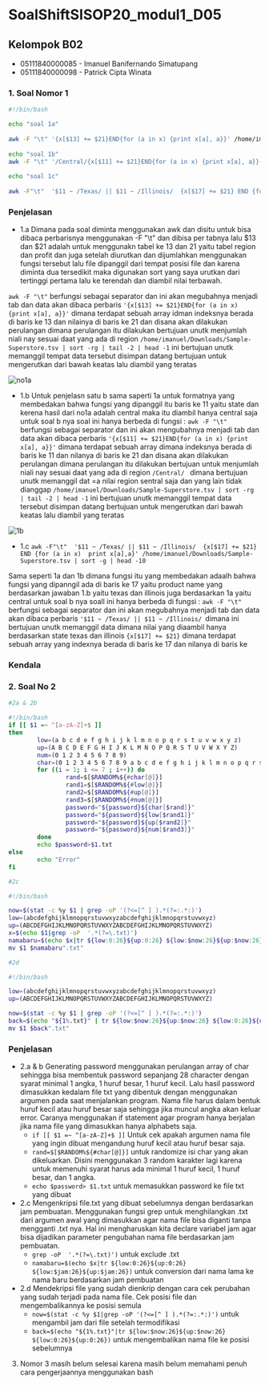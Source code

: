 # SoalShiftSISOP20_modul1_D05
## Kelompok B02
* 05111840000085 - Imanuel Banifernando Simatupang 
* 05111840000098 - Patrick Cipta Winata
### 1. Soal Nomor 1 
```bash
#!/bin/bash

echo "soal 1a"
 
awk -F "\t" '{x[$13] += $21}END{for (a in x) {print x[a], a}}' /home/imanuel/Downloads/Sample-Superstore.tsv | sort -rg | tail -2 | head -1
  
echo "soal 1b"
awk -F "\t" '/Central/{x[$11] += $21}END{for (a in x) {print x[a], a}}' /home/imanuel/Downloads/Sample-Superstore.tsv | sort -rg | tail -2
 
echo "soal 1c"
 
awk -F"\t"  '$11 ~ /Texas/ || $11 ~ /Illinois/  {x[$17] += $21} END {for (a in x)  print x[a],a}' /home/imanuel/Downloads/Sample-Superstore.tsv | sort -g | head -10
```
### Penjelasan
- 1.a
Dimana pada soal diminta menggunakan awk dan disitu untuk bisa dibaca perbarisnya menggunakan -F "\t"
dan dibisa per tabnya lalu $13 dan $21 adalah untuk menggunakn tabel ke 13 dan 21 yaitu tabel region dan profit dan juga setelah diurutkan dan dijumlahkan menggunakan fungsi tersebut lalu file dipanggil dari tempat posisi file dan karena diminta dua tersedikit maka digunakan sort yang saya urutkan dari tertinggi pertama lalu ke terendah dan diambil nilai terbawah.

```awk -F "\t"```  berfungsi sebagai separator dan ini akan megubahnya menjadi tab dan data akan dibaca perbaris
```'{x[$13] += $21}END{for (a in x) {print x[a], a}}'```  dimana terdapat sebuah array idman indeksnya berada di baris ke 13 dan nilainya di baris ke 21 dan disana akan dilakukan perulangan dimana perulangan itu dilakukan bertujuan unutk menjumlah niali nay sesuai daat yang ada di region
```/home/imanuel/Downloads/Sample-Superstore.tsv | sort -rg | tail -2 | head -1``` ini bertujuan unutk memanggil tempat data tersebut disimpan datang bertujuan untuk mengerutkan dari bawah keatas lalu diambil yang teratas

![no1a](https://user-images.githubusercontent.com/61314890/75606535-4f8dde00-5b20-11ea-85db-54ffc46b9cf9.png)

- 1.b 
Untuk penjelasn satu b sama saperti 1a untuk formatnya yang membedakan bahwa fungsi yang dipanggil itu baris ke 11 yaitu state dan kerena hasil dari no1a adalah central maka itu diambil hanya central saja
untuk soal b nya soal ini hanya berbeda di fungsi :
```awk -F "\t"```  berfungsi sebagai separator dan ini akan mengubahnya menjadi tab dan data akan dibaca perbaris
```'{x[$11] += $21}END{for (a in x) {print x[a], a}}'```  dimana terdapat sebuah array dimana indeksnya berada di baris ke 11 dan nilanya di baris ke 21 dan disana akan dilakukan perulangan dimana perulangan itu dilakukan bertujuan untuk menjumlah niali nay sesuai daat yang ada di region
```/Central/ ``` dimana bertujuan unutk memanggil dat =a nilai region sentral saja dan yang lain tidak dianggap
```/home/imanuel/Downloads/Sample-Superstore.tsv | sort -rg | tail -2 | head -1``` ini bertujuan unutk memanggil tempat data tersebut disimpan datang bertujuan untuk mengerutkan dari bawah keatas lalu diambil yang teratas

![1b](https://user-images.githubusercontent.com/61314890/75606544-6af8e900-5b20-11ea-9594-f6b5e81813ed.png)


- 1.c ```awk -F"\t"  '$11 ~ /Texas/ || $11 ~ /Illinois/  {x[$17] += $21} END {for (a in x)  print x[a],a}' /home/imanuel/Downloads/Sample-Superstore.tsv | sort -g | head -10```

Sama seperti 1a dan 1b dimana fungsi itu yang membedakan adaalh bahwa fungsi yang dipanngil ada di baris ke 17 yaitu product name yang berdasarkan jawaban 1.b yaitu texas dan illinois juga berdasarkan 1a yaitu central
untuk soal b nya soall ini hanya berbeda di fungsi :
```awk -F "\t" ``` berfungsi sebagai separator dan ini akan megubahnya menjadi tab dan data akan dibaca perbaris
```'$11 ~ /Texas/ || $11 ~ /Illinois/ ```dimana ini bertujuan unutk memanggil data dimana nilai yang diaambil hanya berdasarkan state texas dan illinois
```{x[$17] += $21}``` dimana terdapat sebuah array yang indexnya berada di baris ke 17 dan nilanya di baris ke 

### Kendala

### 2. Soal No 2
```bash
#2a & 2b

#!/bin/bash
if [[ $1 =~ ^[a-zA-Z]+$ ]]
then
        low=(a b c d e f g h i j k l m n o p q r s t u v w x y z)
        up=(A B C D E F G H I J K L M N O P Q R S T U V W X Y Z)
        num=(0 1 2 3 4 5 6 7 8 9)
        char=(0 1 2 3 4 5 6 7 8 9 a b c d e f g h i j k l m n o p q r s t u v w x y z A B C D E F G H I J K L M N O P Q R S T U V W X Y Z)       
        for ((i = 1; i <= 7 ; i++)) do
                rand=$[$RANDOM%${#char[@]}]
                rand1=$[$RANDOM%${#low[@]}]
                rand2=$[$RANDOM%${#up[@]}]
                rand3=$[$RANDOM%${#num[@]}]
                password="${password}${char[$rand]}"
                password="${password}${low[$rand1]}"
                password="${password}${up[$rand2]}"
                password="${password}${num[$rand3]}"
        done
        echo $password>$1.txt
else
        echo "Error"
fi

#2c

#!/bin/bash

now=$(stat -c %y $1 | grep -oP '(?<=[^ ] ).*(?=:.*:)')
low=(abcdefghijklmnopqrstuvwxyzabcdefghijklmnopqrstuvwxyz)
up=(ABCDEFGHIJKLMNOPQRSTUVWXYZABCDEFGHIJKLMNOPQRSTUVWXYZ)
x=$(echo $1|grep -oP  '.*(?=\.txt)')
namabaru=$(echo $x|tr ${low:0:26}${up:0:26} ${low:$now:26}${up:$now:26})
mv $1 $namabaru".txt"

#2d

#!/bin/bash

low=(abcdefghijklmnopqrstuvwxyzabcdefghijklmnopqrstuvwxyz)
up=(ABCDEFGHIJKLMNOPQRSTUVWXYZABCDEFGHIJKLMNOPQRSTUVWXYZ)

now=$(stat -c %y $1 | grep -oP '(?<=[^ ] ).*(?=:.*:)')
back=$(echo "${1%.txt}" | tr ${low:$now:26}${up:$now:26} ${low:0:26}${up:0:26})
mv $1 $back".txt"

```
### Penjelasan
- 2.a & b 
Generating password menggunakan perulangan array of char sehingga bisa membentuk password sepanjang 28 character dengan syarat minimal 1 angka, 1 huruf besar, 1 huruf kecil. Lalu hasil password dimasukkan kedalam file txt yang dibentuk dengan menggunakan argumen pada saat menjalankan program. Nama file harus dalam bentuk huruf kecil atau huruf besar saja sehingga jika muncul angka akan keluar error. Caranya menggunakan if statement agar program hanya berjalan jika nama file yang dimasukkan hanya alphabets saja.
  - ```if [[ $1 =~ ^[a-zA-Z]+$ ]]``` Untuk cek apakah argumen nama file yang ingin dibuat mengandung huruf kecil atau huruf besar saja.
  - ```rand=$[$RANDOM%${#char[@]}]``` untuk randomize isi char yang akan dikeluarkan. Disini menggunakan 3 random karakter lagi karena untuk memenuhi syarat harus ada minimal 1 huruf kecil, 1 huruf besar, dan 1 angka.  
  - ```echo $password> $1.txt``` untuk memasukkan password ke file txt yang dibuat
- 2.c 
Mengenkripsi file.txt yang dibuat sebelumnya dengan berdasarkan jam pembuatan. Menggunakan fungsi grep untuk menghilangkan .txt dari argumen awal yang dimasukkan agar nama file bisa diganti tanpa mengganti .txt nya. Hal ini mengharuskan kita declare variabel jam agar bisa dijadikan parameter pengubahan nama file berdasarkan jam pembuatan.
  - ```grep -oP  '.*(?=\.txt)')``` untuk exclude .txt 
  - ```namabaru=$(echo $x|tr ${low:0:26}${up:0:26} ${low:$jam:26}${up:$jam:26})``` untuk conversion dari nama lama ke nama baru berdasarkan jam pembuatan
- 2.d 
Mendekripsi file yang sudah dienkrip dengan cara cek perubahan yang sudah terjadi pada nama file. Cek posisi file dan mengembalikannya ke posisi semula
  - ```now=$(stat -c %y $1|grep -oP '(?<=[^ ] ).*(?=:.*:)')``` untuk mengambil jam dari file setelah termodifikasi
  - ```back=$(echo "${1%.txt}"|tr ${low:$now:26}${up:$now:26} ${low:0:26}${up:0:26})``` untuk mengembalikan nama file ke posisi sebelumnya

3. Nomor 3 masih belum selesai karena masih belum memahami penuh cara pengerjaannya menggunakan bash
